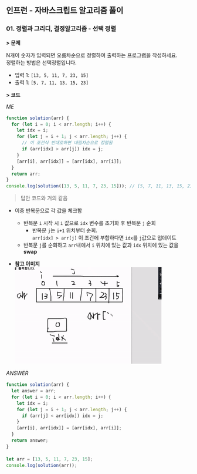## 인프런 - 자바스크립트 알고리즘 풀이

### **01.** 정렬과 그리디, 결정알고리즘 - 선택 정렬

**> 문제**

N개이 숫자가 입력되면 오름차순으로 정렬하여 출력하는 프로그램을 작성하세요.  
정렬하는 방법은 선택정렬입니다.

- 입력 1: `[13, 5, 11, 7, 23, 15]`
- 출력 1: `[5, 7, 11, 13, 15, 23]`

**> 코드**

_ME_

```js
function solution(arr) {
  for (let i = 0; i < arr.length; i++) {
    let idx = i;
    for (let j = i + 1; j < arr.length; j++) {
      // 이 조건식 반대로하면 내림차순으로 정렬됨
      if (arr[idx] > arr[j]) idx = j;
    }
    [arr[i], arr[idx]] = [arr[idx], arr[i]];
  }
  return arr;
}
console.log(solution([13, 5, 11, 7, 23, 15])); // [5, 7, 11, 13, 15, 23]
```
> 답안 코드와 거의 같음
- 이중 반복문으로 각 값을 체크함
  - 반복문 `i` 시작 시 `i` 값으로 `idx` 변수를 초기화 후 반복문 `j` 순회
    - 반복문 `j`는 `i+1` 위치부터 순회.  
      `arr[idx] > arr[j]` 이 조건에 부합하다면 `idx`를 `j`값으로 업데이트
  - 반복문 `j`를 순회하고 `arr`내에서 `i` 위치에 있는 값과 `idx` 위치에 있는 값을 **swap**

- **참고 이미지**  
  <img src="./image01.gif" width=400 />
  <!-- <img src="https://user-images.githubusercontent.com/33610315/148721791-c623a952-f3e7-4415-9f0d-e58c3b7ab82f.gif" width=400 /> -->

_ANSWER_

```js
function solution(arr) {
  let answer = arr;
  for (let i = 0; i < arr.length; i++) {
    let idx = i;
    for (let j = i + 1; j < arr.length; j++) {
      if (arr[j] < arr[idx]) idx = j;
    }
    [arr[i], arr[idx]] = [arr[idx], arr[i]];
  }
  return answer;
}

let arr = [13, 5, 11, 7, 23, 15];
console.log(solution(arr));
```
